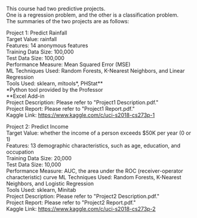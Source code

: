 This course had two predictive projects.  
One is a regression problem, and the other is a classification problem.  
The summaries of the two projects are as follows:  

Project 1: Predict Rainfall  
Target Value: rainfall  
Features: 14 anonymous features  
Training Data Size: 100,000  
Test Data Size: 100,000  
Performance Measure: Mean Squared Error (MSE)  
ML Techniques Used: Random Forests, K-Nearest Neighbors, and Linear Regression  
Tools Used: sklearn, mltools*, PHStat**  
*Python tool provided by the Professor  
**Excel Add-in  
Project Description: Please refer to "Project1 Description.pdf."  
Project Report: Please refer to "Project1 Report.pdf."  
Kaggle Link: https://www.kaggle.com/c/uci-s2018-cs273p-1  

Project 2: Predict Income  
Target Value: whether the income of a person exceeds $50K per year (0 or 1)  
Features: 13 demographic characteristics, such as age, education, and occupation  
Training Data Size: 20,000  
Test Data Size: 10,000  
Performance Measure: AUC, the area under the ROC (receiver-operator characteristic) curve
ML Techniques Used: Random Forests, K-Nearest Neighbors, and Logistic Regression  
Tools Used: sklearn, Minitab  
Project Description: Please refer to "Project2 Description.pdf."  
Project Report: Please refer to "Project2 Report.pdf."  
Kaggle Link: https://www.kaggle.com/c/uci-s2018-cs273p-2  
